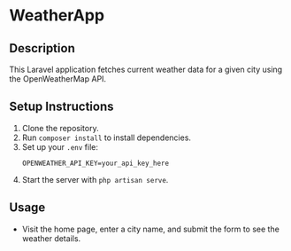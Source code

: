 # WeatherApp

## Description
This Laravel application fetches current weather data for a given city using the OpenWeatherMap API.

## Setup Instructions
1. Clone the repository.
2. Run `composer install` to install dependencies.
3. Set up your `.env` file:
    ```
    OPENWEATHER_API_KEY=your_api_key_here
    ```
4. Start the server with `php artisan serve`.

## Usage
- Visit the home page, enter a city name, and submit the form to see the weather details.
